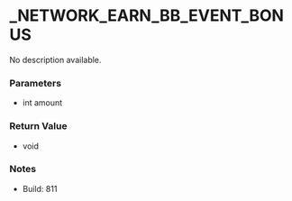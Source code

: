 # _NETWORK_EARN_BB_EVENT_BONUS

No description available.

### Parameters
* int amount

### Return Value
* void

### Notes
* Build: 811

